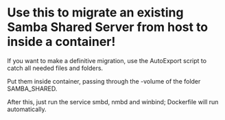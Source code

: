 # Use this to migrate an existing Samba Shared Server from host to inside a container!

If you want to make a definitive migration, use the AutoExport script to catch all needed files and folders.

Put them inside container, passing through the -volume of the folder SAMBA_SHARED.

After this, just run the service smbd, nmbd and winbind; Dockerfile will run automatically.
